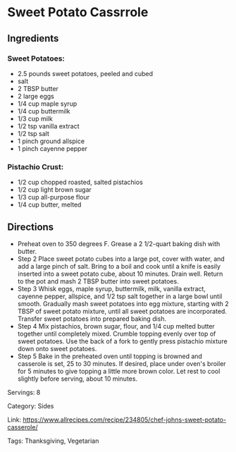 # Sweet Potato Cassrrole

## Ingredients

### Sweet Potatoes:

- 2.5 pounds sweet potatoes, peeled and cubed
- salt
- 2 TBSP butter
- 2 large eggs
- 1/4 cup maple syrup
- 1/4 cup buttermilk
- 1/3 cup milk
- 1/2 tsp vanilla extract
- 1/2 tsp salt
- 1 pinch ground allspice
- 1 pinch cayenne pepper

### Pistachio Crust:

- 1/2 cup chopped roasted, salted pistachios
- 1/2 cup light brown sugar
- 1/3 cup all-purpose flour
- 1/4 cup butter, melted

## Directions

- Preheat oven to 350 degrees F. Grease a 2 1/2-quart baking dish with butter.
- Step 2 Place sweet potato cubes into a large pot, cover with water, and add a large pinch of salt. Bring to a boil and cook until a knife is easily inserted into a sweet potato cube, about 10 minutes. Drain well. Return to the pot and mash 2 TBSP butter into sweet potatoes.
- Step 3 Whisk eggs, maple syrup, buttermilk, milk, vanilla extract, cayenne pepper, allspice, and 1/2 tsp salt together in a large bowl until smooth. Gradually mash sweet potatoes into egg mixture, starting with 2 TBSP of sweet potato mixture, until all sweet potatoes are incorporated. Transfer sweet potatoes into prepared baking dish.
- Step 4 Mix pistachios, brown sugar, flour, and 1/4 cup melted butter together until completely mixed. Crumble topping evenly over top of sweet potatoes. Use the back of a fork to gently press pistachio mixture down onto sweet potatoes.
- Step 5 Bake in the preheated oven until topping is browned and casserole is set, 25 to 30 minutes. If desired, place under oven's broiler for 5 minutes to give topping a little more brown color. Let rest to cool slightly before serving, about 10 minutes.

Servings: 8

Category: Sides

Link: https://www.allrecipes.com/recipe/234805/chef-johns-sweet-potato-casserole/

Tags: Thanksgiving, Vegetarian

